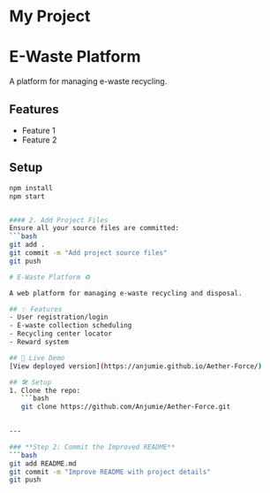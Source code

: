 # My Project
# E-Waste Platform

A platform for managing e-waste recycling.

## Features
- Feature 1
- Feature 2

## Setup
```bash
npm install
npm start


#### 2. Add Project Files
Ensure all your source files are committed:
```bash
git add .
git commit -m "Add project source files"
git push

# E-Waste Platform ♻️

A web platform for managing e-waste recycling and disposal.

## ✨ Features
- User registration/login
- E-waste collection scheduling
- Recycling center locator
- Reward system

## 🚀 Live Demo
[View deployed version](https://anjumie.github.io/Aether-Force/)

## 🛠️ Setup
1. Clone the repo:
   ```bash
   git clone https://github.com/Anjumie/Aether-Force.git

   
---

### **Step 2: Commit the Improved README**
```bash
git add README.md
git commit -m "Improve README with project details"
git push
